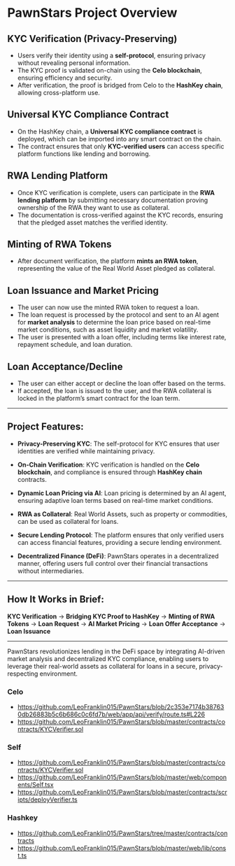 # PawnStars Project Overview

## **KYC Verification (Privacy-Preserving)**
   - Users verify their identity using a **self-protocol**, ensuring privacy without revealing personal information.
   - The KYC proof is validated on-chain using the **Celo blockchain**, ensuring efficiency and security.
   - After verification, the proof is bridged from Celo to the **HashKey chain**, allowing cross-platform use.

## **Universal KYC Compliance Contract**
   - On the HashKey chain, a **Universal KYC compliance contract** is deployed, which can be imported into any smart contract on the chain.
   - The contract ensures that only **KYC-verified users** can access specific platform functions like lending and borrowing.

## **RWA Lending Platform**
   - Once KYC verification is complete, users can participate in the **RWA lending platform** by submitting necessary documentation proving ownership of the RWA they want to use as collateral.
   - The documentation is cross-verified against the KYC records, ensuring that the pledged asset matches the verified identity.

## **Minting of RWA Tokens**
   - After document verification, the platform **mints an RWA token**, representing the value of the Real World Asset pledged as collateral.

## **Loan Issuance and Market Pricing**
   - The user can now use the minted RWA token to request a loan.
   - The loan request is processed by the protocol and sent to an AI agent for **market analysis** to determine the loan price based on real-time market conditions, such as asset liquidity and market volatility.
   - The user is presented with a loan offer, including terms like interest rate, repayment schedule, and loan duration.

## **Loan Acceptance/Decline**
   - The user can either accept or decline the loan offer based on the terms.
   - If accepted, the loan is issued to the user, and the RWA collateral is locked in the platform’s smart contract for the loan term.

---

## **Project Features:**

- **Privacy-Preserving KYC**: The self-protocol for KYC ensures that user identities are verified while maintaining privacy.
  
- **On-Chain Verification**: KYC verification is handled on the **Celo blockchain**, and compliance is ensured through **HashKey chain** contracts.

- **Dynamic Loan Pricing via AI**: Loan pricing is determined by an AI agent, ensuring adaptive loan terms based on real-time market conditions.

- **RWA as Collateral**: Real World Assets, such as property or commodities, can be used as collateral for loans.

- **Secure Lending Protocol**: The platform ensures that only verified users can access financial features, providing a secure lending environment.

- **Decentralized Finance (DeFi)**: PawnStars operates in a decentralized manner, offering users full control over their financial transactions without intermediaries.

---

## **How It Works in Brief:**
**KYC Verification** → **Bridging KYC Proof to HashKey** → **Minting of RWA Tokens** → **Loan Request** → **AI Market Pricing** → **Loan Offer Acceptance** → **Loan Issuance**

---

PawnStars revolutionizes lending in the DeFi space by integrating AI-driven market analysis and decentralized KYC compliance, enabling users to leverage their real-world assets as collateral for loans in a secure, privacy-respecting environment.




### Celo
- https://github.com/LeoFranklin015/PawnStars/blob/2c353e7174b387630db26883b5c6b686c0c6fd7b/web/app/api/verify/route.ts#L226
- https://github.com/LeoFranklin015/PawnStars/blob/master/contracts/contracts/KYCVerifier.sol


### Self
- https://github.com/LeoFranklin015/PawnStars/blob/master/contracts/contracts/KYCVerifier.sol
- https://github.com/LeoFranklin015/PawnStars/blob/master/web/components/Self.tsx
- https://github.com/LeoFranklin015/PawnStars/blob/master/contracts/scripts/deployVerifier.ts


### Hashkey

- https://github.com/LeoFranklin015/PawnStars/tree/master/contracts/contracts
- https://github.com/LeoFranklin015/PawnStars/blob/master/web/lib/const.ts

